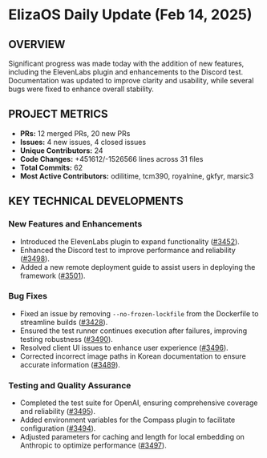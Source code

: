 # ElizaOS Daily Update (Feb 14, 2025)

## OVERVIEW 
Significant progress was made today with the addition of new features, including the ElevenLabs plugin and enhancements to the Discord test. Documentation was updated to improve clarity and usability, while several bugs were fixed to enhance overall stability.

## PROJECT METRICS
- **PRs:** 12 merged PRs, 20 new PRs
- **Issues:** 4 new issues, 4 closed issues
- **Unique Contributors:** 24
- **Code Changes:** +451612/-1526566 lines across 31 files
- **Total Commits:** 62
- **Most Active Contributors:** odilitime, tcm390, royalnine, gkfyr, marsic3

## KEY TECHNICAL DEVELOPMENTS

### New Features and Enhancements
- Introduced the ElevenLabs plugin to expand functionality ([#3452](https://github.com/elizaos/eliza/pull/3452)).
- Enhanced the Discord test to improve performance and reliability ([#3498](https://github.com/elizaos/eliza/pull/3498)).
- Added a new remote deployment guide to assist users in deploying the framework ([#3501](https://github.com/elizaos/eliza/pull/3501)).

### Bug Fixes
- Fixed an issue by removing `--no-frozen-lockfile` from the Dockerfile to streamline builds ([#3428](https://github.com/elizaos/eliza/pull/3428)).
- Ensured the test runner continues execution after failures, improving testing robustness ([#3490](https://github.com/elizaos/eliza/pull/3490)).
- Resolved client UI issues to enhance user experience ([#3496](https://github.com/elizaos/eliza/pull/3496)).
- Corrected incorrect image paths in Korean documentation to ensure accurate information ([#3489](https://github.com/elizaos/eliza/pull/3489)).

### Testing and Quality Assurance
- Completed the test suite for OpenAI, ensuring comprehensive coverage and reliability ([#3495](https://github.com/elizaos/eliza/pull/3495)).
- Added environment variables for the Compass plugin to facilitate configuration ([#3494](https://github.com/elizaos/eliza/pull/3494)).
- Adjusted parameters for caching and length for local embedding on Anthropic to optimize performance ([#3497](https://github.com/elizaos/eliza/pull/3497)).